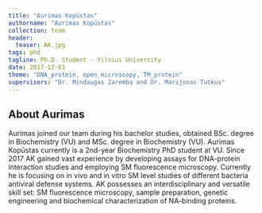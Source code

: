 ```yaml
---
title: "Aurimas Kopūstas"
authorname: "Aurimas Kopūstas"
collection: team
header:
  teaser: AK.jpg
tags: phd
tagline: Ph.D. Student - Vilnius University
date: 2017-12-01
theme: "DNA_protein, open_microscopy, TM_protein"
supervisors: "Dr. Mindaugas Zaremba and Dr. Marijonas Tutkus"
---
```


<h2>About Aurimas</h2>
Aurimas joined our team during his bachelor studies, obtained BSc. degree in Biochemistry (VU) and MSc. degree in Biochemistry (VU). Aurimas Kopūstas currently is a 2nd-year Biochemistry PhD student at VU. Since 2017 AK gained vast experience by developing assays for DNA-protein interaction studies and employing SM fluorescence microscopy. Currently he is focusing on in vivo and in vitro SM level studies of different bacteria antiviral defense systems. AK possesses an interdisciplinary and versatile skill set: SM fluorescence microscopy, sample preparation, genetic engineering and biochemical characterization of NA-binding proteins.

<!---{% include author-research-themes.html %}--->
<!---{% include team-member-collaborators.html %}--->
<!---{% include publication-list.html %}--->

